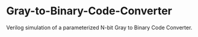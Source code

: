 # Gray-to-Binary-Code-Converter
Verilog simulation of a parameterized N-bit Gray to Binary Code Converter.
